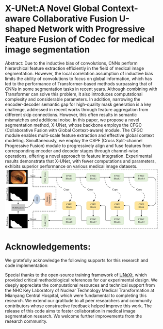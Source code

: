 # X-UNet:A Novel Global Context-aware Collaborative Fusion U-shaped Network with Progressive Feature Fusion of Codec for medical image segmentation
Abstract: Due to the inductive bias of convolutions, CNNs perform hierarchical feature extraction efficiently in the field of medical image segmentation. However, the local correlation assumption of inductive bias limits the ability of convolutions to focus on global information, which has led to the performance of Transformer-based methods surpassing that of CNNs in some segmentation tasks in recent years. Although combining with Transformer can solve this problem, it also introduces computational complexity and considerable parameters. In addition, narrowing the encoder-decoder semantic gap for high-quality mask generation is a key challenge, addressed in recent works through feature aggregation from different skip connections. However, this often results in semantic mismatches and additional noise. In this paper, we propose a novel segmentation method, X-UNet, whose backbone employs the CFGC (Collaborative Fusion with Global Context-aware) module. The CFGC module enables multi-scale feature extraction and effective global context modeling. Simultaneously, we employ the CSPF (Cross Split-channel Progressive Fusion) module to progressively align and fuse features from corresponding encoder and decoder stages through channel-wise operations, offering a novel approach to feature integration. Experimental results demonstrate that X-UNet, with fewer computations and parameters, exhibits superior performance on various medical image datasets.
![image](https://github.com/XSJ0410/X-UNet/blob/main/XUNet.jpg)
# Acknowledgements:

We gratefully acknowledge the following supports for this research and code implementation:

Special thanks to the open-source training framework of [UNeXt](https://github.com/4uiiurz1/pytorch-nested-unet), which provided critical methodological references for our experimental design.
We deeply appreciate the computational resources and technical support from the NHC Key Laboratory of Nuclear Technology Medical Transformation at Mianyang Central Hospital, which were fundamental to completing this research.
We extend our gratitude to all peer researchers and community contributors whose constructive feedback helped improve this work.
The release of this code aims to foster collaboration in medical image segmentation research. We welcome further improvements from the research community.

